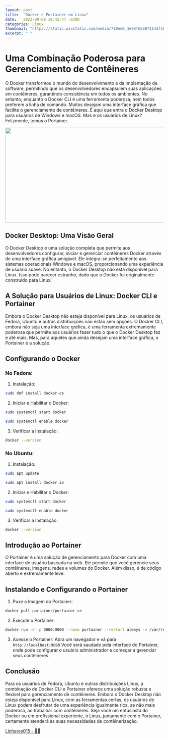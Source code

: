 ```yaml
---
layout: post
title:  "Docker e Portainer em Linux"
date:   2023-09-08 18:42:47 -0300
categories: Linux
thumbnail: "https://static.wixstatic.com/media/710ee0_4e98f65687114df582a62e702ad246b6~mv2.png"
excerpt: " "
---
```


# Uma Combinação Poderosa para Gerenciamento de Contêineres

O Docker transformou o mundo do desenvolvimento e da implantação de software, permitindo que os desenvolvedores encapsulem suas aplicações em contêineres, garantindo consistência em todos os ambientes. No entanto, enquanto o Docker CLI é uma ferramenta poderosa, nem todos preferem a linha de comando. Muitos desejam uma interface gráfica que facilite o gerenciamento de contêineres. É aqui que entra o Docker Desktop para usuários de Windows e macOS. Mas e os usuários de Linux? Felizmente, temos o Portainer.

<p align="center">
  <img src="https://static.wixstatic.com/media/710ee0_4e98f65687114df582a62e702ad246b6~mv2.png" width="600" height="300">
</p>

## Docker Desktop: Uma Visão Geral

O Docker Desktop é uma solução completa que permite aos desenvolvedores configurar, iniciar e gerenciar contêineres Docker através de uma interface gráfica amigável. Ele integra-se perfeitamente aos sistemas operacionais Windows e macOS, proporcionando uma experiência de usuário suave. No entanto, o Docker Desktop não está disponível para Linux. Isso pode parecer estranho, dado que o Docker foi originalmente construído para Linux!

## A Solução para Usuários de Linux: Docker CLI e Portainer

Embora o Docker Desktop não esteja disponível para Linux, os usuários de Fedora, Ubuntu e outras distribuições não estão sem opções. O Docker CLI, embora não seja uma interface gráfica, é uma ferramenta extremamente poderosa que permite aos usuários fazer tudo o que o Docker Desktop faz e até mais. Mas, para aqueles que ainda desejam uma interface gráfica, o Portainer é a solução.

## Configurando o Docker

### No Fedora:

1. Instalação:

```bash
sudo dnf install docker-ce
```

2. Iniciar e Habilitar o Docker:

```bash
sudo systemctl start docker
```

```bash
sudo systemctl enable docker
```

3. Verificar a Instalação:

```bash
docker --version
```

### No Ubuntu:

1. Instalação:

```bash
sudo apt update
```

```bash
sudo apt install docker.io
```

2. Iniciar e Habilitar o Docker:

```bash
sudo systemctl start docker
```

```bash
sudo systemctl enable docker
```

3. Verificar a Instalação:

```bash
docker --version
```

## Introdução ao Portainer

O Portainer é uma solução de gerenciamento para Docker com uma interface de usuário baseada na web. Ele permite que você gerencie seus contêineres, imagens, redes e volumes do Docker. Além disso, é de código aberto e extremamente leve.

## Instalando e Configurando o Portainer

1. Puxe a Imagem do Portainer:

```bash
docker pull portainer/portainer-ce
```

2. Execute o Portainer:

```bash
docker run -d -p 9000:9000 --name portainer --restart always -v /var/run/docker.sock:/var/run/docker.sock portainer/portainer-ce
```

3. Acesse o Portainer: Abra um navegador e vá para `http://localhost:9000` Você será saudado pela interface do Portainer, onde pode configurar o usuário administrador e começar a gerenciar seus contêineres.

## Conclusão

Para os usuários de Fedora, Ubuntu e outras distribuições Linux, a combinação de Docker CLI e Portainer oferece uma solução robusta e flexível para gerenciamento de contêineres. Embora o Docker Desktop não esteja disponível para Linux, com as ferramentas certas, os usuários de Linux podem desfrutar de uma experiência igualmente rica, se não mais poderosa, ao trabalhar com contêineres. Seja você um entusiasta do Docker ou um profissional experiente, o Linux, juntamente com o Portainer, certamente atenderá às suas necessidades de contêinerização.

[Linhares015 - 🧙‍♂️](https://github.com/Linhares015)